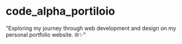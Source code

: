 # code_alpha_portiloio
"Exploring my journey through web development and design on my personal portfolio website. 🌐✨"
